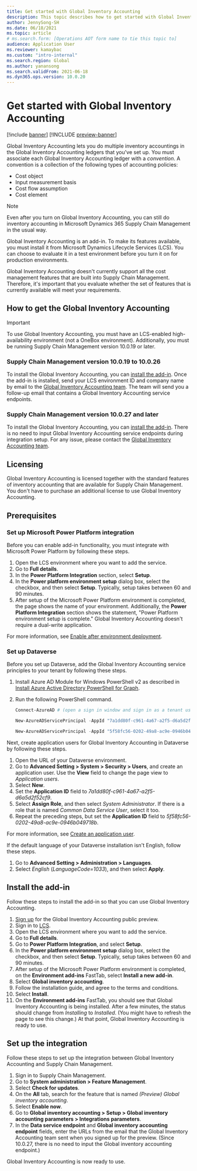 ```yaml
---
title: Get started with Global Inventory Accounting
description: This topic describes how to get started with Global Inventory Accounting.
author: JennySong-SH
ms.date: 06/18/2021
ms.topic: article
# ms.search.form: [Operations AOT form name to tie this topic to]
audience: Application User
ms.reviewer: kamaybac
ms.custom: "intro-internal"
ms.search.region: Global
ms.author: yanansong
ms.search.validFrom: 2021-06-18
ms.dyn365.ops.version: 10.0.20
---
```


# Get started with Global Inventory Accounting

[!include [banner](../includes/banner.md)]
[!INCLUDE [preview-banner](../includes/preview-banner.md)]
<!--KFM: Preview until 4/30/2022 -->

Global Inventory Accounting lets you do multiple inventory accountings in the Global Inventory Accounting ledgers that you've set up. You must associate each Global Inventory Accounting ledger with a *convention*. A convention is a collection of the following types of accounting policies:

- Cost object
- Input measurement basis
- Cost flow assumption
- Cost element

> [!NOTE]
> Even after you turn on Global Inventory Accounting, you can still do inventory accounting in Microsoft Dynamics 365 Supply Chain Management in the usual way.

Global Inventory Accounting is an add-in. To make its features available, you must install it from Microsoft Dynamics Lifecycle Services (LCS). You can choose to evaluate it in a test environment before you turn it on for production environments.

Global Inventory Accounting doesn't currently support all the cost management features that are built into Supply Chain Management. Therefore, it's important that you evaluate whether the set of features that is currently available will meet your requirements.

## <a name="sign-up"></a>How to get the Global Inventory Accounting

> [!IMPORTANT]
> To use Global Inventory Accounting, you must have an LCS-enabled high-availability environment (not a OneBox environment). Additionally, you must be running Supply Chain Management version 10.0.19 or later.

### Supply Chain Management version 10.0.19 to 10.0.26

To install the Global Inventory Accounting, you can [install the add-in](#install). Once the add-in is installed, send your LCS environment ID and company name by email to the [Global Inventory Accounting team](mailto:GlobalInvAccount@microsoft.com). The team will send you a follow-up email that contains a Global Inventory Accounting service endpoints. 

### Supply Chain Management version 10.0.27 and later

To install the Global Inventory Accounting, you can [install the add-in](#install). There is no need to input Global Inventory Accounting service endpoints during integration setup. For any issue, please contact the [Global Inventory Accounting team](mailto:GlobalInvAccount@microsoft.com). 

## Licensing

Global Inventory Accounting is licensed together with the standard features of inventory accounting that are available for Supply Chain Management. You don't have to purchase an additional license to use Global Inventory Accounting.

## Prerequisites

### Set up Microsoft Power Platform integration

Before you can enable add-in functionality, you must integrate with Microsoft Power Platform by following these steps.

1. Open the LCS environment where you want to add the service.
1. Go to **Full details**.
1. In the **Power Platform Integration** section, select **Setup**.
1. In the **Power platform environment setup** dialog box, select the checkbox, and then select **Setup**. Typically, setup takes between 60 and 90 minutes.
1. After setup of the Microsoft Power Platform environment is completed, the page shows the name of your environment. Additionally, the **Power Platform Integration** section shows the statement, "Power Platform environment setup is complete." Global Inventory Accounting doesn't require a dual-write application.

For more information, see [Enable after environment deployment](../../fin-ops-core/dev-itpro/power-platform/enable-power-platform-integration.md#enable-after-deploy).

### Set up Dataverse

Before you set up Dataverse, add the Global Inventory Accounting service principles to your tenant by following these steps.

1. Install Azure AD Module for Windows PowerShell v2 as described in [Install Azure Active Directory PowerShell for Graph](/powershell/azure/active-directory/install-adv2).
1. Run the following PowerShell command.

    ```powershell
    Connect-AzureAD # (open a sign in window and sign in as a tenant user)

    New-AzureADServicePrincipal -AppId "7a1dd80f-c961-4a67-a2f5-d6a5d2f52cf9" -DisplayName "d365-scm-costaccountingservice"

    New-AzureADServicePrincipal -AppId "5f58fc56-0202-49a8-ac9e-0946b049718b" -DisplayName "d365-scm-operationdataservice"
    ```

Next, create application users for Global Inventory Accounting in Dataverse by following these steps.

1. Open the URL of your Dataverse environment.
1. Go to **Advanced Setting \> System \> Security \> Users**, and create an application user. Use the **View** field to change the page view to *Application users*.
1. Select **New**.
1. Set the **Application ID** field to *7a1dd80f-c961-4a67-a2f5-d6a5d2f52cf9*.
1. Select **Assign Role**, and then select *System Administrator*. If there is a role that is named *Common Data Service User*, select it too.
1. Repeat the preceding steps, but set the **Application ID** field to *5f58fc56-0202-49a8-ac9e-0946b049718b*.

For more information, see [Create an application user](/power-platform/admin/create-users-assign-online-security-roles#create-an-application-user).

If the default language of your Dataverse installation isn't English, follow these steps.

1. Go to **Advanced Setting \> Administration \> Languages**.
1. Select *English* (*LanguageCode=1033*), and then select **Apply**.

## <a name="install"></a>Install the add-in

Follow these steps to install the add-in so that you can use Global Inventory Accounting.

1. [Sign up](#sign-up) for the Global Inventory Accounting public preview.
1. Sign in to [LCS](https://lcs.dynamics.com/Logon/Index).
1. Open the LCS environment where you want to add the service.
1. Go to **Full details**.
1. Go to **Power Platform Integration**, and select **Setup**.
1. In the **Power platform environment setup** dialog box, select the checkbox, and then select **Setup**. Typically, setup takes between 60 and 90 minutes.
1. After setup of the Microsoft Power Platform environment is completed, on the **Environment add-ins** FastTab, select **Install a new add-in**.
1. Select **Global inventory accounting**.
1. Follow the installation guide, and agree to the terms and conditions.
1. Select **Install**.
1. On the **Environment add-ins** FastTab, you should see that Global Inventory Accounting is being installed. After a few minutes, the status should change from *Installing* to *Installed*. (You might have to refresh the page to see this change.) At that point, Global Inventory Accounting is ready to use.

## Set up the integration

Follow these steps to set up the integration between Global Inventory Accounting and Supply Chain Management.

1. Sign in to Supply Chain Management.
1. Go to **System administration \> Feature Management**.
1. Select **Check for updates**.
1. On the **All** tab, search for the feature that is named *(Preview) Global inventory accounting*.
1. Select **Enable now**.
1. Go to **Global inventory accounting \> Setup \> Global inventory accounting parameters \> Integrations parameters**.
1. In the **Data service endpoint** and **Global inventory accounting endpoint** fields, enter the URLs from the email that the Global Inventory Accounting team sent when you signed up for the preview. (Since 10.0.27, there is no need to input the Global inventory accounting endpoint.)

Global Inventory Accounting is now ready to use.
